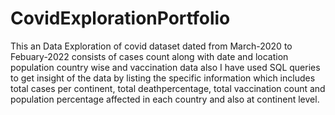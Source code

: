 # CovidExplorationPortfolio
This an Data Exploration of covid dataset dated from March-2020 to Febuary-2022 consists of cases count along with date and location population country wise and 
vaccination data also
I have used SQL queries to get insight of the data by listing the specific information which includes total cases per continent, total deathpercentage, total vaccination count
and population percentage affected in each country and also at continent level.

